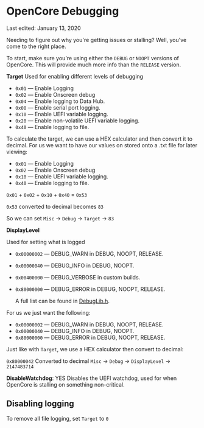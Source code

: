 # OpenCore Debugging

Last edited: January 13, 2020

Needing to figure out why you're getting issues or stalling? Well, you've come to the right place.

To start, make sure you're using either the `DEBUG` or `NOOPT` versions of OpenCore. This will provide much more info than the `RELEASE` version.

**Target** Used for enabling different levels of debugging

* `0x01` — Enable Logging
* `0x02` — Enable Onscreen debug
* `0x04` — Enable logging to Data Hub.
* `0x08` — Enable serial port logging.
* `0x10` — Enable UEFI variable logging.
* `0x20` — Enable non-volatile UEFI variable logging. 
* `0x40` — Enable logging to file.

To calculate the target, we can use a HEX calculator and then convert it to decimal. For us we want to have our values on stored onto a .txt file for later viewing:

* `0x01` — Enable Logging
* `0x02` — Enable Onscreen debug
* `0x10` — Enable UEFI variable logging.
* `0x40` — Enable logging to file.

`0x01` + `0x02` + `0x10` + `0x40` = `0x53`

`0x53` converted to decimal becomes `83`

So we can set `Misc` -> `Debug` -> `Target` -> `83`

**DisplayLevel**

Used for setting what is logged

* `0x00000002` — DEBUG\_WARN in DEBUG, NOOPT, RELEASE.
* `0x00000040` — DEBUG\_INFO in DEBUG, NOOPT.
* `0x00400000` — DEBUG\_VERBOSE in custom builds.
* `0x80000000` — DEBUG\_ERROR in DEBUG, NOOPT, RELEASE.

  A full list can be found in [DebugLib.h](https://github.com/tianocore/edk2/blob/UDK2018/MdePkg/Include/Library/DebugLib.h).

For us we just want the following:

* `0x00000002` — DEBUG\_WARN in DEBUG, NOOPT, RELEASE.
* `0x00000040` — DEBUG\_INFO in DEBUG, NOOPT.
* `0x80000000` — DEBUG\_ERROR in DEBUG, NOOPT, RELEASE.

Just like with `Target`, we use a HEX calculator then convert to decimal:

`0x80000042` Converted to decimal `Misc` -> `Debug` -> `DisplayLevel` -> `2147483714`

**DisableWatchdog**: YES Disables the UEFI watchdog, used for when OpenCore is stalling on something non-critical.

## Disabling logging

To remove all file logging, set `Target` to `0`
